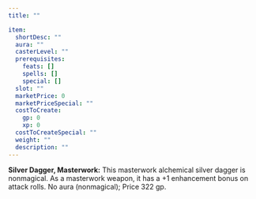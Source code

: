 ```yaml
---
title: ""

item:
  shortDesc: ""
  aura: ""
  casterLevel: ""
  prerequisites:
    feats: []
    spells: []
    special: []
  slot: ""
  marketPrice: 0
  marketPriceSpecial: ""
  costToCreate:
    gp: 0
    xp: 0
  costToCreateSpecial: ""
  weight: ""
  description: ""
---
```

<p id="masterwork-silver-dagger"><strong>Silver Dagger, Masterwork:</strong> This masterwork alchemical silver dagger is nonmagical. As a masterwork weapon, it has a +1 enhancement bonus on attack rolls.
No aura (nonmagical); Price 322 gp.

